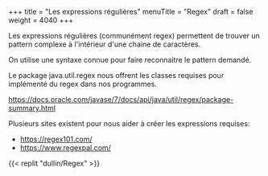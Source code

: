 +++
title = "Les expressions régulières"
menuTitle = "Regex"
draft = false
weight = 4040
+++

Les expressions régulières (communément regex) permettent de trouver un pattern complexe à l'intérieur d'une chaine de caractères.

On utilise une syntaxe connue pour faire reconnaitre le pattern demandé.

Le package java.util.regex nous offrent les classes requises pour implémenté du regex dans nos programmes.

https://docs.oracle.com/javase/7/docs/api/java/util/regex/package-summary.html

Plusieurs sites existent pour nous aider à créer les expressions requises:

* https://regex101.com/
* https://www.regexpal.com/

{{< replit "dullin/Regex" >}}
